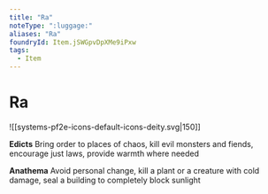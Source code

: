 ```yaml
---
title: "Ra"
noteType: ":luggage:"
aliases: "Ra"
foundryId: Item.jSWGpvDpXMe9iPxw
tags:
  - Item
---
```


# Ra
![[systems-pf2e-icons-default-icons-deity.svg|150]]

**Edicts** Bring order to places of chaos, kill evil monsters and fiends, encourage just laws, provide warmth where needed

**Anathema** Avoid personal change, kill a plant or a creature with cold damage, seal a building to completely block sunlight
